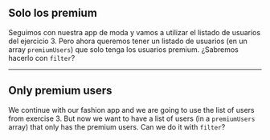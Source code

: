 ## Solo los premium

Seguimos con nuestra app de moda y vamos a utilizar el listado de usuarios del ejercicio 3. Pero ahora queremos tener un listado de usuarios (en un array `premiumUsers`) que solo tenga los usuarios premium. ¿Sabremos hacerlo con `filter`?

---

## Only premium users

We continue with our fashion app and we are going to use the list of users from exercise 3. But now we want to have a list of users (in a `premiumUsers` array) that only has the premium users. Can we do it with `filter`?
